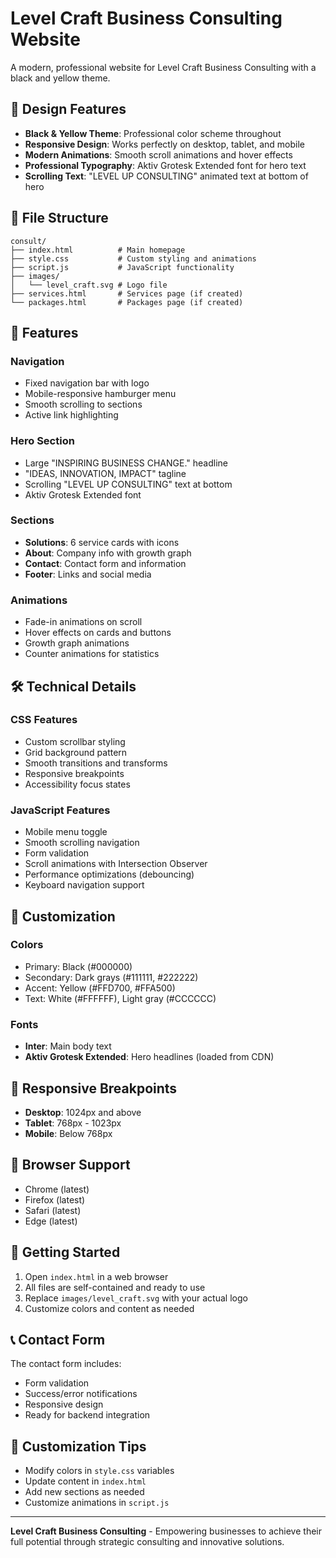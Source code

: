 # Level Craft Business Consulting Website

A modern, professional website for Level Craft Business Consulting with a black and yellow theme.

## 🎨 Design Features

- **Black & Yellow Theme**: Professional color scheme throughout
- **Responsive Design**: Works perfectly on desktop, tablet, and mobile
- **Modern Animations**: Smooth scroll animations and hover effects
- **Professional Typography**: Aktiv Grotesk Extended font for hero text
- **Scrolling Text**: "LEVEL UP CONSULTING" animated text at bottom of hero

## 📁 File Structure

```
consult/
├── index.html          # Main homepage
├── style.css           # Custom styling and animations
├── script.js           # JavaScript functionality
├── images/
│   └── level_craft.svg # Logo file
├── services.html       # Services page (if created)
└── packages.html       # Packages page (if created)
```

## 🚀 Features

### Navigation
- Fixed navigation bar with logo
- Mobile-responsive hamburger menu
- Smooth scrolling to sections
- Active link highlighting

### Hero Section
- Large "INSPIRING BUSINESS CHANGE." headline
- "IDEAS, INNOVATION, IMPACT" tagline
- Scrolling "LEVEL UP CONSULTING" text at bottom
- Aktiv Grotesk Extended font

### Sections
- **Solutions**: 6 service cards with icons
- **About**: Company info with growth graph
- **Contact**: Contact form and information
- **Footer**: Links and social media

### Animations
- Fade-in animations on scroll
- Hover effects on cards and buttons
- Growth graph animations
- Counter animations for statistics

## 🛠️ Technical Details

### CSS Features
- Custom scrollbar styling
- Grid background pattern
- Smooth transitions and transforms
- Responsive breakpoints
- Accessibility focus states

### JavaScript Features
- Mobile menu toggle
- Smooth scrolling navigation
- Form validation
- Scroll animations with Intersection Observer
- Performance optimizations (debouncing)
- Keyboard navigation support

## 🎯 Customization

### Colors
- Primary: Black (#000000)
- Secondary: Dark grays (#111111, #222222)
- Accent: Yellow (#FFD700, #FFA500)
- Text: White (#FFFFFF), Light gray (#CCCCCC)

### Fonts
- **Inter**: Main body text
- **Aktiv Grotesk Extended**: Hero headlines (loaded from CDN)

## 📱 Responsive Breakpoints

- **Desktop**: 1024px and above
- **Tablet**: 768px - 1023px
- **Mobile**: Below 768px

## 🔧 Browser Support

- Chrome (latest)
- Firefox (latest)
- Safari (latest)
- Edge (latest)

## 🚀 Getting Started

1. Open `index.html` in a web browser
2. All files are self-contained and ready to use
3. Replace `images/level_craft.svg` with your actual logo
4. Customize colors and content as needed

## 📞 Contact Form

The contact form includes:
- Form validation
- Success/error notifications
- Responsive design
- Ready for backend integration

## 🎨 Customization Tips

- Modify colors in `style.css` variables
- Update content in `index.html`
- Add new sections as needed
- Customize animations in `script.js`

---

**Level Craft Business Consulting** - Empowering businesses to achieve their full potential through strategic consulting and innovative solutions.


